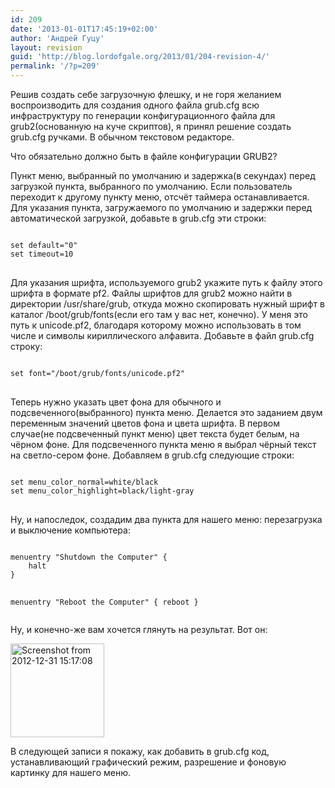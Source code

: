 ```yaml
---
id: 209
date: '2013-01-01T17:45:19+02:00'
author: 'Андрей Гуцу'
layout: revision
guid: 'http://blog.lordofgale.org/2013/01/204-revision-4/'
permalink: '/?p=209'
---
```


<p>Решив создать себе загрузочную флешку, и не горя желанием воспроизводить для создания одного файла grub.cfg всю инфраструктуру по генерации конфигурационного файла для grub2(основанную на куче скриптов), я принял решение создать grub.cfg ручками. В обычном текстовом редакторе.</p>

<p>Что обязательно должно быть в файле конфигурации GRUB2?</p>

<p>Пункт меню, выбранный по умолчанию и задержка(в секундах) перед загрузкой пункта,  выбранного по умолчанию. Если пользователь переходит к другому пункту меню, отсчёт таймера останавливается. Для указания пункта, загружаемого по умолчанию и задержки перед автоматической загрузкой, добавьте в grub.cfg эти строки:</p>
<pre>
<code clas="bash">
set default="0"
set timeout=10
</code>
</pre>
<p>Для указания шрифта, используемого grub2 укажите путь к файлу этого шрифта в формате pf2. Файлы шрифтов для grub2 можно найти в директории /usr/share/grub, откуда можно скопировать нужный шрифт в каталог /boot/grub/fonts(если его там у вас нет, конечно). У меня это путь к unicode.pf2, благодаря которому можно использовать в том числе и символы кириллического алфавита. Добавьте в файл grub.cfg строку:</p>
<pre>
<code clas="bash">
set font="/boot/grub/fonts/unicode.pf2"
</code>
</pre>
<p>Теперь нужно указать цвет фона для обычного и подсвеченного(выбранного) пункта меню. Делается это заданием двум переменным значений цветов фона и цвета шрифта. В первом случае(не подсвеченный пункт меню) цвет текста будет белым, на чёрном фоне. Для подсвеченного пункта меню я выбрал чёрный текст на светло-сером фоне. Добавляем в grub.cfg следующие строки:</p>
<pre>
<code clas="bash"> 
set menu_color_normal=white/black
set menu_color_highlight=black/light-gray
</code>
</pre>
<p>Ну, и напоследок, создадим два пункта для нашего меню: перезагрузка и выключение компьютера:</p>
<pre>
<code clas="bash">
menuentry "Shutdown the Computer" {
    halt
}

menuentry "Reboot the Computer" {
    reboot
}
</code>
</pre>
<p>Ну, и конечно-же вам хочется глянуть на результат. Вот он:</p>
<a href="http://blog.lordofgale.org/2013/01/204/screenshot-from-2012-12-31-151708/" rel="attachment wp-att-205"><img src="http://blog.lordofgale.org/wp-content/uploads/2013/01/Screenshot-from-2012-12-31-151708-150x150.png" alt="Screenshot from 2012-12-31 15:17:08" width="150" height="150" class="aligncenter size-thumbnail wp-image-205" /></a>
<p>В следующей записи я покажу, как добавить в grub.cfg код, устанавливающий графический режим, разрешение и фоновую картинку для нашего меню.</p>
